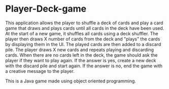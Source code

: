 # Player-Deck-game
This application allows the player to shuffle a deck of cards and play a card game that draws and plays cards until all cards in the deck have been used.
At the start of a new game, it shuffles all cards using a deck shuffler.
The player then draws X number of cards from the deck and "plays" the cards by displaying them in the UI.
The played cards are then added to a discard pile.
The player draws X new cards and repeats playing and discarding cards.
When there are no cards left in the deck, the game should ask the player if they want to play again.
If the answer is yes, create a new deck with the discard pile and start again.
If the answer is no, end the game with a creative message to the player.

This is a Java game made using object oriented programming. 
